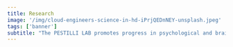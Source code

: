 ```yaml
---
title: Research
image: '/img/cloud-engineers-science-in-hd-iPrjQEDnNEY-unsplash.jpeg'
tags: ['banner']
subtitle: "The PESTILLI LAB promotes progress in psychological and brain science via the democratization of scientific research, methods, data and infrastructure. We strive to advance societal good by accelerating neuroscientific discovery and education via data-science applications and innovative technology."
---
```

